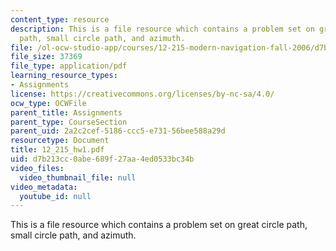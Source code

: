```yaml
---
content_type: resource
description: This is a file resource which contains a problem set on great circle
  path, small circle path, and azimuth.
file: /ol-ocw-studio-app/courses/12-215-modern-navigation-fall-2006/d7b213cc0abe689f27aa4ed0533bc34b_12_215_hw1.pdf
file_size: 37369
file_type: application/pdf
learning_resource_types:
- Assignments
license: https://creativecommons.org/licenses/by-nc-sa/4.0/
ocw_type: OCWFile
parent_title: Assignments
parent_type: CourseSection
parent_uid: 2a2c2cef-5186-ccc5-e731-56bee588a29d
resourcetype: Document
title: 12_215_hw1.pdf
uid: d7b213cc-0abe-689f-27aa-4ed0533bc34b
video_files:
  video_thumbnail_file: null
video_metadata:
  youtube_id: null
---
```

This is a file resource which contains a problem set on great circle path, small circle path, and azimuth.